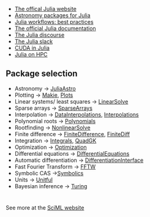 
- [The offical Julia website](https://julialang.org/)
- [Astronomy packages for Julia](https://juliaastro.org/dev/index.html)
- [Julia workflows: best practices](https://modernjuliaworkflows.org/)
- [The official Julia documentation](https://docs.julialang.org/en/v1/)
- [The Julia discourse](discourse.julialang.org)
- [The Julia slack](julialang.slack.com)
- [CUDA in Julia](https://cuda.juliagpu.org/stable/)
- [Julia on HPC](https://github.com/JuliaParallel/JUHPC)

## Package selection

<!-- :::: {.columns} -->

<!-- ::: {.column width="45%"} -->
- Astronomy -> [JuliaAstro](https://juliaastro.org/dev/)
- Plotting -> [Makie](https://docs.makie.org/v0.22/), [Plots](https://docs.juliaplots.org/latest/tutorial/)
- Linear systems/ least squares -> [LinearSolve](https://docs.sciml.ai/LinearSolve/dev/)
- Sparse arrays -> [SparseArrays](https://docs.julialang.org/en/v1/stdlib/SparseArrays/#Sparse-Arraysz)
- Interpolation -> [DataInterpolations](https://github.com/PumasAI/DataInterpolations.jl), [Interpolations](https://juliamath.github.io/Interpolations.jl/latest/)
- Polynomial roots -> [Polynomials](https://juliamath.github.io/Polynomials.jl/stable/#Root-finding-1)
- Rootfinding -> [NonlinearSolve](https://nonlinearsolve.sciml.ai/)
- Finite difference -> [FiniteDifference](https://juliadiff.org/FiniteDifferences.jl/latest/), [FiniteDiff](https://github.com/JuliaDiff/FiniteDiff.jl)
- Integration -> [Integrals](https://integrals.sciml.ai/), [QuadGK](https://juliamath.github.io/QuadGK.jl/stable/)
- Optimization -> [Optimization](https://docs.sciml.ai/Optimization/stable/)
- Differential equations -> [DifferentialEquations](https://diffeq.sciml.ai/)
- Automatic differentiation -> [DifferentiationInterface](https://juliadiff.org/DifferentiationInterface.jl/DifferentiationInterface/stable/)
- Fast Fourier Transform -> [FFTW](https://github.com/JuliaMath/FFTW.jl)
- Symbolic CAS ->[Symbolics](https://symbolics.juliasymbolics.org/dev/)
- Units -> [Unitful](https://painterqubits.github.io/Unitful.jl/stable/)
- Bayesian inference -> [Turing](https://turinglang.org/)

#
 See more at the [SciML website](https://docs.sciml.ai/Overview/stable/overview/#Overview-of-Computational-Science-in-Julia-with-SciML)